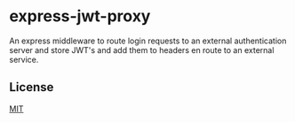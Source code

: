 # express-jwt-proxy

An express middleware to route login requests to an external authentication server and store JWT's and add them to headers en route to an external service.

## License

[MIT](LICENSE)

